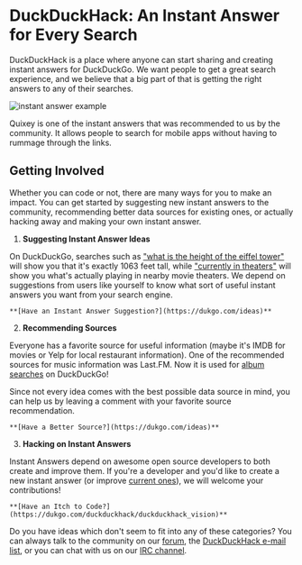 # DuckDuckHack: An Instant Answer for Every Search

DuckDuckHack is a place where anyone can start sharing and creating instant answers for DuckDuckGo. We want people to get a great search experience, and we believe that a big part of that is getting the right answers to any of their searches.

![instant answer example](https://raw.github.com/duckduckgo/duckduckgo-documentation/master/duckduckhack/assets/app_search_example.png)

Quixey is one of the instant answers that was recommended to us by the community. It allows people to search for mobile apps without having to rummage through the links.

## Getting Involved

Whether you can code or not, there are many ways for you to make an impact. You can get started by suggesting new instant answers to the community, recommending better data sources for existing ones, or actually hacking away and making your own instant answer.

1. **Suggesting Instant Answer Ideas**

  On DuckDuckGo, searches such as ["what is the height of the eiffel tower"](https://duckduckgo.com/?q=what+is+the+height+of+the+eiffel+tower) will show you that it's exactly 1063 feet tall, while ["currently in theaters"](https://duckduckgo.com/?q=currently+in+theaters) will show you what's actually playing in nearby movie theaters.  We depend on suggestions from users like yourself to know what sort of useful instant answers you want from your search engine.

    **[Have an Instant Answer Suggestion?](https://dukgo.com/ideas)**

2. **Recommending Sources**

  Everyone has a favorite source for useful information (maybe it's IMDB for movies or Yelp for local restaurant information). One of the recommended sources for music information was Last.FM. Now it is used for [album searches](https://duckduckgo.com/?q=Dookie+album+by+greenday) on DuckDuckGo!

  Since not every idea comes with the best possible data source in mind, you can help us by leaving a comment with your favorite source recommendation.

    **[Have a Better Source?](https://dukgo.com/ideas)**

3. **Hacking on Instant Answers**

  Instant Answers depend on awesome open source developers to both create and improve them. If you're a developer and you'd like to create a new instant answer (or improve [current ones](https://duckduckgo.com/goodies)), we will welcome your contributions!

    **[Have an Itch to Code?](https://dukgo.com/duckduckhack/duckduckhack_vision)**

Do you have ideas which don't seem to fit into any of these categories? You can always talk to the community on our [forum](https://dukgo.com/forum), the [DuckDuckHack e-mail list](https://www.listbox.com/subscribe/?list_id=197814), or you can chat with us on our [IRC channel](http://webchat.freenode.net/?channels=duckduckgo).
